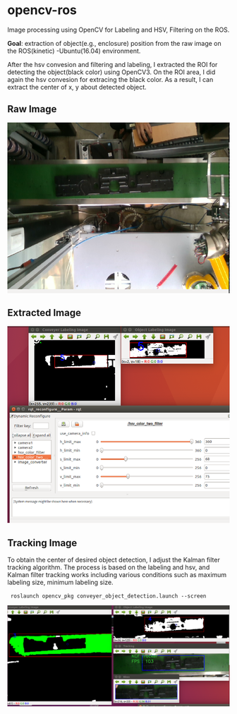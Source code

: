 # opencv-ros

Image processing using OpenCV for Labeling and HSV, Filtering on the ROS.

__Goal__: extraction of object(e.g., enclosure) position from the raw image on the ROS(kinetic) -Ubuntu(16.04) environment.

After the hsv convesion and filtering and labeling, I extracted the ROI for detecting the object(black color) using OpenCV3.
On the ROI area, I did again the hsv convesion for extracing the black color. 
As a result, I can extract the center of x, y about detected object.

## Raw Image

![HSV & Labeling](img/raw_img.png)


## Extracted Image

![HSV & Labeling](img/result.png)



## Tracking Image

To obtain the center of desired object detection, I adjust the Kalman filter tracking algorithm. 
The process is based on the labeling and hsv, and Kalman filter tracking works including various conditions such as maximum labeling size, minimum labeling size.

<pre><code> roslaunch opencv_pkg conveyer_object_detection.launch --screen </code></pre>


![Tracking](img/tracking.png)

